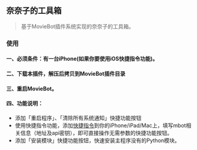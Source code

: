 ## 奈奈子的工具箱

> 基于MovieBot插件系统实现的奈奈子的工具箱。

### 使用

#### 一、必须条件：有一台iPhone(如果你要使用iOS快捷指令功能)。

#### 二、下载本插件，解压后拷贝到MovieBot插件目录

#### 三、重启MovieBot。

#### 四、功能说明：

- 添加「重启程序」、「清除所有系统通知」快捷功能按钮
- 使用快捷指令功能，添加[快捷指令](https://www.icloud.com/shortcuts/6291825ef5e14ece90173042de00126f)到你的iPhone/iPad/Mac上，填写mbot相关信息（地址及api密钥），即可直接操作无需参数的快捷功能按钮。
- 添加「安装模块」快捷功能按钮，快速安装主程序没有的Python模块。
